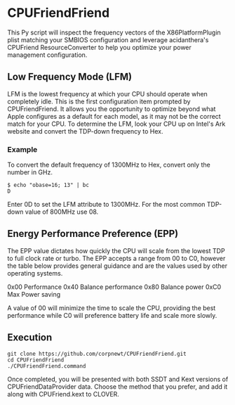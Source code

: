 # CPUFriendFriend

This Py script will inspect the frequency vectors of the X86PlatformPlugin plist matching your SMBIOS configuration and leverage acidanthera's CPUFriend ResourceConverter to help you optimize your power management configuration.

## Low Frequency Mode (LFM)

LFM is the lowest frequency at which your CPU should operate when completely idle.  This is the first configuration item prompted by CPUFriendFriend.  It allows you the opportunity to optimize beyond what Apple configures as a default for each model, as it may not be the correct match for your CPU.  To determine the LFM, look your CPU up on Intel's Ark website and convert the TDP-down frequency to Hex.

### Example
To convert the default frequency of 1300MHz to Hex, convert only the number in GHz.

```
$ echo "obase=16; 13" | bc
D
```

Enter 0D to set the LFM attribute to 1300MHz.  For the most common TDP-down value of 800MHz use 08.

## Energy Performance Preference (EPP)

The EPP value dictates how quickly the CPU will scale from the lowest TDP to full clock rate or turbo.  The EPP accepts a range from 00 to C0, however the table below provides general guidance and are the values used by other operating systems.

0x00 Performance
0x40 Balance performance
0x80 Balance power
0xC0 Max Power saving

A value of 00 will minimize the time to scale the CPU, providing the best performance while C0 will preference battery life and scale more slowly.

## Execution

```
git clone https://github.com/corpnewt/CPUFriendFriend.git
cd CPUFriendFriend
./CPUFriendFriend.command
```

Once completed, you will be presented with both SSDT and Kext versions of CPUFriendDataProvider data.  Choose the method that you prefer, and add it along with CPUFriend.kext to CLOVER.